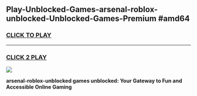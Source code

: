 
## Play-Unblocked-Games-arsenal-roblox-unblocked-Unblocked-Games-Premium #amd64
<h3>
<a href="https://premium.freeplayer.one?title=arsenal-roblox-unblocked&ref=12M">CLICK TO PLAY</a></h3>
<hr>

<h3>
<a href="https://premium.freeplayer.one?title=arsenal-roblox-unblocked&ref=12M">CLICK 2 PLAY</a>
  
</h3>

<a href="https://premium.freeplayer.one?title=arsenal-roblox-unblocked&ref=12M"><img src="https://clearcache.store/games.png"></a>


**arsenal-roblox-unblocked games unblocked: Your Gateway to Fun and Accessible Online Gaming**
